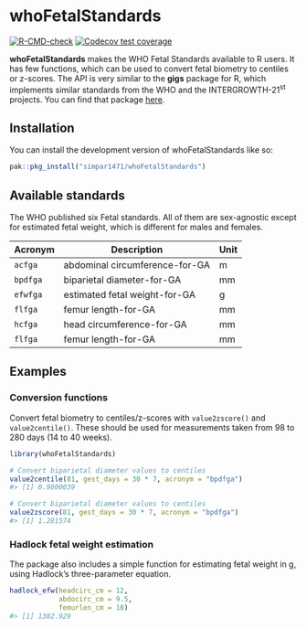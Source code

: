 
<!-- README.md is generated from README.Rmd. Please edit that file -->

# whoFetalStandards

<!-- badges: start -->

[![R-CMD-check](https://github.com/simpar1471/whoFetalStandards/actions/workflows/R-CMD-check.yaml/badge.svg)](https://github.com/simpar1471/whoFetalStandards/actions/workflows/R-CMD-check.yaml)
[![Codecov test
coverage](https://codecov.io/gh/simpar1471/whoFetalStandards/graph/badge.svg)](https://app.codecov.io/gh/simpar1471/whoFetalStandards)
<!-- badges: end -->

**whoFetalStandards** makes the WHO Fetal Standards available to R
users. It has few functions, which can be used to convert fetal biometry
to centiles or z-scores. The API is very similar to the **gigs** package
for R, which implements similar standards from the WHO and the
INTERGROWTH-21<sup>st</sup> projects. You can find that package
[here]().

## Installation

You can install the development version of whoFetalStandards like so:

``` r
pak::pkg_install("simpar1471/whoFetalStandards")
```

## Available standards

The WHO published six Fetal standards. All of them are sex-agnostic
except for estimated fetal weight, which is different for males and
females.

| Acronym  | Description                    | Unit |
|----------|--------------------------------|------|
| `acfga`  | abdominal circumference-for-GA | m    |
| `bpdfga` | biparietal diameter-for-GA     | mm   |
| `efwfga` | estimated fetal weight-for-GA  | g    |
| `flfga`  | femur length-for-GA            | mm   |
| `hcfga`  | head circumference-for-GA      | mm   |
| `flfga`  | femur length-for-GA            | mm   |

## Examples

### Conversion functions

Convert fetal biometry to centiles/z-scores with `value2zscore()` and
`value2centile()`. These should be used for measurements taken from 98
to 280 days (14 to 40 weeks).

``` r
library(whoFetalStandards)

# Convert biparietal diameter values to centiles
value2centile(81, gest_days = 30 * 7, acronym = "bpdfga")
#> [1] 0.9000039

# Convert biparietal diameter values to centiles
value2zscore(81, gest_days = 30 * 7, acronym = "bpdfga")
#> [1] 1.281574
```

### Hadlock fetal weight estimation

The package also includes a simple function for estimating fetal weight
in g, using Hadlock’s three-parameter equation.

``` r
hadlock_efw(headcirc_cm = 12, 
            abdocirc_cm = 9.5, 
            femurlen_cm = 10)
#> [1] 1382.929
```
